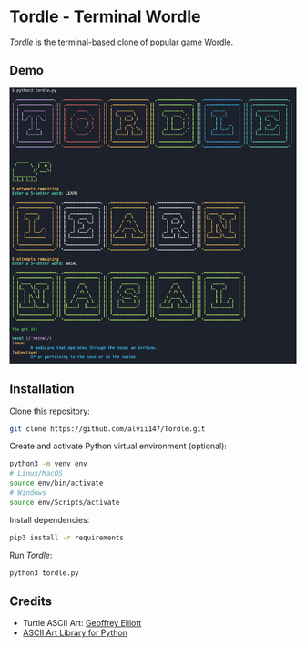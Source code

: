# Tordle - Terminal Wordle

*Tordle* is the terminal-based clone of popular game [Wordle](https://www.nytimes.com/games/wordle/index.html).

## Demo

![Screenshot](img/screenshot.png)

## Installation

Clone this repository:

```bash
git clone https://github.com/alvii147/Tordle.git
```

Create and activate Python virtual environment (optional):

```bash
python3 -m venv env
# Linux/MacOS
source env/bin/activate
# Windows
source env/Scripts/activate
```

Install dependencies:

```bash
pip3 install -r requirements
```

Run *Tordle*:

```bash
python3 tordle.py
```

## Credits

- Turtle ASCII Art: [Geoffrey Elliott](https://ascii.co.uk/art/turtle)
- [ASCII Art Library for Python](https://github.com/sepandhaghighi/art)
